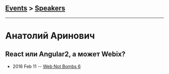 ## [Events](../README.md) > [Speakers](../speakers.md)
---

# Анатолий Аринович

## React или Angular2, а может Webix?
- 2016 Feb 11 -- [Web Not Bombs 6](https://www.youtube.com/watch?v=QmnJ2J4BaDE)    
